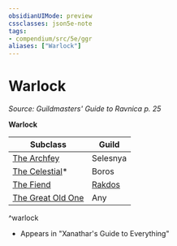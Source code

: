 ```yaml
---
obsidianUIMode: preview
cssclasses: json5e-note
tags:
- compendium/src/5e/ggr
aliases: ["Warlock"]
---
```

# Warlock
*Source: Guildmasters' Guide to Ravnica p. 25* 

**Warlock**

| Subclass | Guild |
|----------|-------|
| [The Archfey](2-Mechanics/CLI/classes/warlock-the-archfey.md) | Selesnya |
| [The Celestial](2-Mechanics/CLI/classes/warlock-the-celestial-xge.md)* | Boros |
| [The Fiend](2-Mechanics/CLI/classes/warlock-the-fiend.md) | [Rakdos](2-Mechanics/CLI/bestiary/npc/rakdos-ggr.md) |
| [The Great Old One](2-Mechanics/CLI/classes/warlock-the-great-old-one.md) | Any |
^warlock

* Appears in "Xanathar's Guide to Everything"